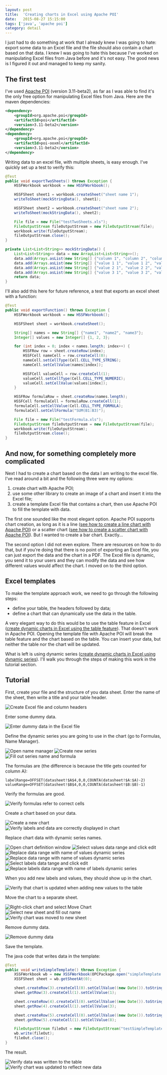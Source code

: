 ```yaml
---
layout: post
title:  'Creating charts in Excel using Apache POI'
date:   2015-08-27 15:15:00
tags: ['java', 'apache poi']
category: detail
---
```


I just had to do something at work that I already knew I was going to hate: export some data to an Excel file and the file should also contain a chart based on that data. I knew I was going to hate this because I've worked on manipulating Excel files from Java before and it's not easy. The good news is I figured it out and managed to keep my sanity.

The first test
---

I've used [Apache POI](https://poi.apache.org/) (version 3.11-beta2), as far as I was able to find it's the only free option for manipulating Excel files from Java. Here are the maven dependencies:

~~~ xml
<dependency>
    <groupId>org.apache.poi</groupId>
    <artifactId>poi</artifactId>
    <version>3.11-beta2</version>
</dependency>
<dependency>
    <groupId>org.apache.poi</groupId>
    <artifactId>poi-ooxml</artifactId>
    <version>3.11-beta2</version>
</dependency>
~~~

Writing data to an excel file, with multiple sheets, is easy enough. I've quickly set up a test to verify this:

~~~ java
@Test
public void exportTwoSheets() throws Exception {
    HSSFWorkbook workbook = new HSSFWorkbook();

    HSSFSheet sheet1 = workbook.createSheet("sheet name 1");
    writeToSheet(mockStringData(), sheet1);

    HSSFSheet sheet2 = workbook.createSheet("sheet name 2");
    writeToSheet(mockStringData(), sheet2);

    File file = new File("testTwoSheets.xls");
    FileOutputStream fileOutputStream = new FileOutputStream(file);
    workbook.write(fileOutputStream);
    fileOutputStream.close();
}

private List<List<String>> mockStringData() {
    List<List<String>> data = new ArrayList<List<String>>();
    data.add(Arrays.asList(new String[] {"column 1", "column 2", "column 3"}));
    data.add(Arrays.asList(new String[] {"value 1 1", "value 1 2", "value 1 3"}));
    data.add(Arrays.asList(new String[] {"value 2 1", "value 2 2", "value 2 3"}));
    data.add(Arrays.asList(new String[] {"value 3 1", "value 3 2", "value 3 3"}));
    return data;
}
~~~

I'll also add this here for future reference, a test that exports an excel sheet with a function:

~~~ java
@Test
public void exportFunction() throws Exception {
    HSSFWorkbook workbook = new HSSFWorkbook();

    HSSFSheet sheet = workbook.createSheet();

    String[] names = new String[] {"name1", "name2", "name3"};
    Integer[] values = new Integer[] {1, 2, 3};

    for (int index = 0; index < names.length; index++) {
        HSSFRow row = sheet.createRow(index);
        HSSFCell nameCell = row.createCell(0);
        nameCell.setCellType(Cell.CELL_TYPE_STRING);
        nameCell.setCellValue(names[index]);

        HSSFCell valueCell = row.createCell(1);
        valueCell.setCellType(Cell.CELL_TYPE_NUMERIC);
        valueCell.setCellValue(values[index]);
    }

    HSSFRow formulaRow = sheet.createRow(names.length);
    HSSFCell formulaCell = formulaRow.createCell(1);
    formulaCell.setCellValue(Cell.CELL_TYPE_FORMULA);
    formulaCell.setCellFormula("SUM(B1:B3)");

    File file = new File("testFormula.xls");
    FileOutputStream fileOutputStream = new FileOutputStream(file);
    workbook.write(fileOutputStream);
    fileOutputStream.close();
}
~~~

And now, for something completely more complicated
---

Next I had to create a chart based on the data I am writing to the excel file. I've read around a bit and the following three were my options:

1. create chart with Apache POI;
2. use some other library to create an image of a chart and insert it into the Excel file;
3. create a template Excel file that contains a chart, then use Apache POI to fill the template with data.

The first one sounded like the most elegant option. Apache POI supports chart creation, as long as it is a line ([see how to create a line chart with Apache POI](https://svn.apache.org/repos/asf/poi/trunk/src/examples/src/org/apache/poi/xssf/usermodel/examples/LineChart.java)) or a scatter chart ([see how to create a scatter chart with Apache POI](https://svn.apache.org/repos/asf/poi/trunk/src/examples/src/org/apache/poi/xssf/usermodel/examples/ScatterChart.java)). But I wanted to create a bar chart. Exactly...

The second option I did not even explore. There are resources on how to do that, but if you're doing that there is no point of exporting an Excel file, you can just export the data and the chart in a PDF. The Excel file is dynamic, you send it to your users and they can modify the data and see how different values would affect the chart. I moved on to the third option.

Excel templates
---

To make the template approach work, we need to go through the following steps:

- define your table, the headers followed by data;
- define a chart that can dynamically use the data in the table.

A very elegant way to do this would be to use the table feature in Excel ([create dynamic charts in Excel using the table feature](http://www.techrepublic.com/blog/microsoft-office/two-ways-to-build-dynamic-charts-in-excel/)). That doesn't work in Apache POI. Opening the template file with Apache POI will break the table feature and the chart based on the table. You can insert your data, but neither the table nor the chart will be updated.

What is left is using dynamic series ([create dynamic charts in Excel using dynamic series](http://www.techrepublic.com/blog/microsoft-office/two-ways-to-build-dynamic-charts-in-excel/)). I'll walk you through the steps of making this work in the tutorial section.

Tutorial
---

First, create your file and the structure of you data sheet. Enter the name of the sheet, then write a title and your table header.

<p class="image"><img src="/assets/2015.08/apachepoi001.png" alt="Create Excel file and column headers"/></p>

Enter some dummy data.

<p class="image"><img src="/assets/2015.08/apachepoi002.png" alt="Enter dummy data in the Excel file"/></p>

Define the dynamic series you are going to use in the chart (go to Formulas, Name Manager).

<p class="image">
    <img src="/assets/2015.08/apachepoi003.png" alt="Open name manager"/>
    <img src="/assets/2015.08/apachepoi004.png" alt="Create new series"/>
    <img src="/assets/2015.08/apachepoi005.png" alt="Fill out series name and formula"/>
</p>

The formulas are (the difference is because the title gets counted for column A):

~~~
labelRange=OFFSET(datasheet!$A$4,0,0,COUNTA(datasheet!$A:$A)-2)
valueRange=OFFSET(datasheet!$B$4,0,0,COUNTA(datasheet!$B:$B)-1)
~~~

Verify the formulas are good.

<p class="image"><img src="/assets/2015.08/apachepoi006.png" alt="Verify formulas refer to correct cells" /></p>

Create a chart based on your data.

<p class="image">
    <img src="/assets/2015.08/apachepoi007.png" alt="Create a new chart"/>
    <img src="/assets/2015.08/apachepoi008.png" alt="Verify labels and data are correctly displayed in chart"/>
</p>

Replace chart data with dynamic series names.

<p class="image">
    <img src="/assets/2015.08/apachepoi009.png" alt="Open chart definition window"/>
    <img src="/assets/2015.08/apachepoi010.png" alt="Select values data range and click edit"/>
    <img src="/assets/2015.08/apachepoi011.png" alt="Replace data range with name of values dynamic series"/>
    <img src="/assets/2015.08/apachepoi012.png" alt="Replace data range with name of values dynamic series"/>
    <img src="/assets/2015.08/apachepoi013.png" alt="Select labels data tange and click edit"/>
    <img src="/assets/2015.08/apachepoi014.png" alt="Replace labels data range with name of labels dynamic series"/>
</p>

When you add new labels and values, they should show up in the chart.

<p class="image"><img src="/assets/2015.08/apachepoi015.png" alt="Verify that chart is updated when adding new values to the table"/></p>

Move the chart to a separate sheet.

<p class="image">
    <img src="/assets/2015.08/apachepoi016.png" alt="Right-click chart and select Move Chart"/>
    <img src="/assets/2015.08/apachepoi017.png" alt="Select new sheet and fill out name"/>
    <img src="/assets/2015.08/apachepoi018.png" alt="Verify chart was moved to new sheet"/>
</p>

Remove dummy data.

<p class="image"><img src="/assets/2015.08/apachepoi019.png" alt="Remove dummy data"/></p>

Save the template.

The java code that writes data in the template:

~~~ java
@Test
public void writeSimpleTemplate() throws Exception {
    XSSFWorkbook wb = new XSSFWorkbook(OPCPackage.open("simpleTemplate.xlsx"));
    XSSFSheet sheet = wb.getSheetAt(0);

    sheet.createRow(3).createCell(0).setCellValue((new Date()).toString());
    sheet.getRow(3).createCell(1).setCellValue(1);

    sheet.createRow(4).createCell(0).setCellValue((new Date()).toString());
    sheet.getRow(4).createCell(1).setCellValue(3);

    sheet.createRow(5).createCell(0).setCellValue((new Date()).toString());
    sheet.getRow(5).createCell(1).setCellValue(8);

    FileOutputStream fileOut = new FileOutputStream("testSimpleTemplate.xlsx");
    wb.write(fileOut);
    fileOut.close();
}
~~~

The result.

<p class="image">
    <img src="/assets/2015.08/apachepoi020.png" alt="Verify data was written to the table"/>
    <img src="/assets/2015.08/apachepoi021.png" alt="Verify chart was updated to reflect new data"/>
</p>
